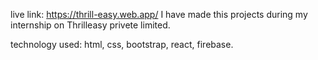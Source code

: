 live link: https://thrill-easy.web.app/
 I have made this projects during my internship on Thrilleasy privete limited.

 technology used: html, css, bootstrap, react, firebase.